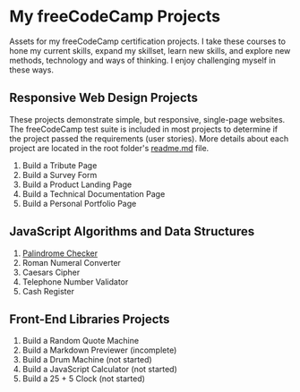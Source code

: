 # My freeCodeCamp Projects
Assets for my freeCodeCamp certification projects.
I take these courses to hone my current skills, expand my skillset, learn new skills, and explore new methods, technology and ways of thinking. I enjoy challenging myself in these ways.

## Responsive Web Design Projects
These projects demonstrate simple, but responsive, single-page websites. The freeCodeCamp test suite is included in most projects to determine if the project passed the requirements (user stories).
More details about each project are located in the root folder's [readme.md](Responsive%20Web%20Design%20Projects#responsive-web-design-projects) file.
1. Build a Tribute Page
2. Build a Survey Form
3. Build a Product Landing Page
4. Build a Technical Documentation Page
5. Build a Personal Portfolio Page

## JavaScript Algorithms and Data Structures
1. [Palindrome Checker](JavaScript%20Algorithms%20and%20Data%20Structures/Palindrome%20Checker#readme)
2. Roman Numeral Converter
3. Caesars Cipher
4. Telephone Number Validator
5. Cash Register

## Front-End Libraries Projects
1. Build a Random Quote Machine
2. Build a Markdown Previewer (incomplete)
3. Build a Drum Machine (not started)
4. Build a JavaScript Calculator (not started)
5. Build a 25 + 5 Clock (not started)
